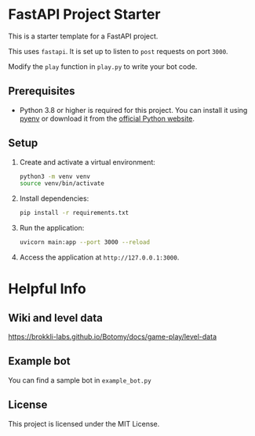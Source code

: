 # FastAPI Project Starter

This is a starter template for a FastAPI project.

This uses `fastapi`. It is set up to listen to `post` requests on port `3000`.

Modify the `play` function in `play.py` to write your bot code.

## Prerequisites

- Python 3.8 or higher is required for this project. You can install it using [pyenv](https://github.com/pyenv/pyenv) or download it from the [official Python website](https://www.python.org/downloads/).

## Setup

1. Create and activate a virtual environment:

   ```bash
   python3 -m venv venv
   source venv/bin/activate
   ```

2. Install dependencies:

   ```bash
   pip install -r requirements.txt
   ```

3. Run the application:

   ```bash
   uvicorn main:app --port 3000 --reload
   ```

4. Access the application at `http://127.0.0.1:3000`.

# Helpful Info

## Wiki and level data

https://brokkli-labs.github.io/Botomy/docs/game-play/level-data

## Example bot

You can find a sample bot in `example_bot.py`

## License

This project is licensed under the MIT License.
